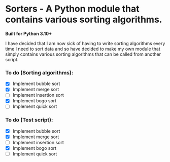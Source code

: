 # Sorters - A Python module that contains various sorting algorithms.
**Built for Python 3.10+**

I have decided that I am now sick of having to write sorting algorithms every time I need to sort data and so have decided to make my own module that simply contains various sorting algorithms that can be called from another script.

### To do (Sorting algorithms):
- [x] Implement bubble sort
- [x] Implement merge sort
- [ ] Implement insertion sort
- [x] Implement bogo sort
- [ ] Implement quick sort
### To do (Test script):
- [x] Implement bubble sort
- [x] Implement merge sort
- [ ] Implement insertion sort
- [x] Implement bogo sort
- [ ] Implement quick sort
